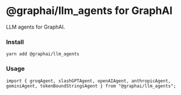 
# @graphai/llm_agents for GraphAI

LLM agents for GraphAI.

### Install

```
yarn add @graphai/llm_agents
```

### Usage

```
import { groqAgent, slashGPTAgent, openAIAgent, anthropicAgent, geminiAgent, tokenBoundStringsAgent } from "@graphai/llm_agents";
```

